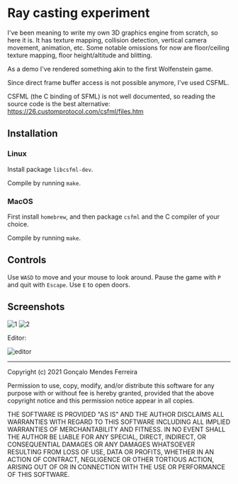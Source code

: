 # Ray casting experiment

I've been meaning to write my own 3D graphics engine from scratch, so here it is. It has texture mapping, collision detection, vertical camera movement, animation, etc.
Some notable omissions for now are floor/ceiling texture mapping, floor height/altitude and blitting.

As a demo I've rendered something akin to the first Wolfenstein game.

Since direct frame buffer access is not possible anymore, I've used CSFML.

CSFML (the C binding of SFML) is not well documented, so reading the source
code is the best alternative: https://26.customprotocol.com/csfml/files.htm

## Installation

### Linux

Install package `libcsfml-dev`.

Compile by running `make`.

### MacOS

First install `homebrew`, and then package `csfml` and the C compiler of your choice.

Compile by running `make`.

## Controls

Use `WASD` to move and your mouse to look around. Pause the game with `P` and quit with `Escape`. Use `E` to open doors.

## Screenshots

![1](https://user-images.githubusercontent.com/5512054/140586136-67068fab-ef16-4ff1-8235-09f4d0fd09c3.png)
![2](https://user-images.githubusercontent.com/5512054/140586137-22eeef83-7fc1-4252-9f69-2b135652b6fc.png)

Editor:

![editor](https://user-images.githubusercontent.com/5512054/140579835-f617973e-f796-4628-b049-6f834cf46e86.png)



---

Copyright (c) 2021 Gonçalo Mendes Ferreira

Permission to use, copy, modify, and/or distribute this software for any purpose
with or without fee is hereby granted, provided that the above copyright notice
and this permission notice appear in all copies.

THE SOFTWARE IS PROVIDED "AS IS" AND THE AUTHOR DISCLAIMS ALL WARRANTIES WITH
REGARD TO THIS SOFTWARE INCLUDING ALL IMPLIED WARRANTIES OF MERCHANTABILITY AND
FITNESS. IN NO EVENT SHALL THE AUTHOR BE LIABLE FOR ANY SPECIAL, DIRECT,
INDIRECT, OR CONSEQUENTIAL DAMAGES OR ANY DAMAGES WHATSOEVER RESULTING FROM LOSS
OF USE, DATA OR PROFITS, WHETHER IN AN ACTION OF CONTRACT, NEGLIGENCE OR OTHER
TORTIOUS ACTION, ARISING OUT OF OR IN CONNECTION WITH THE USE OR PERFORMANCE OF
THIS SOFTWARE.
